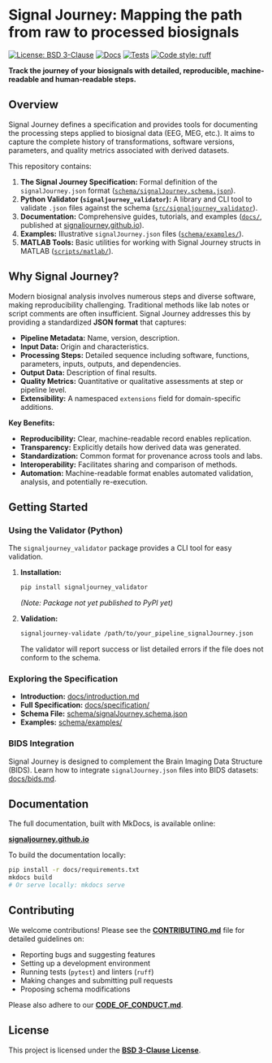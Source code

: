 # Signal Journey: Mapping the path from raw to processed biosignals

[![License: BSD 3-Clause](https://img.shields.io/badge/License-BSD_3--Clause-blue.svg)](LICENSE)
[![Docs](https://img.shields.io/badge/docs-mkdocs-green)](https://signaljourney.github.io/)
[![Tests](https://github.com/signalJourney/signalJourney/actions/workflows/ci.yml/badge.svg)](https://github.com/signalJourney/signalJourney/actions/workflows/ci.yml)
[![Code style: ruff](https://img.shields.io/endpoint?url=https://raw.githubusercontent.com/astral-sh/ruff/main/assets/badge/v2.json)](https://github.com/astral-sh/ruff)
<!-- [![PyPI version](https://badge.fury.io/py/signaljourney-validator.svg)](https://badge.fury.io/py/signaljourney-validator) TODO: Activate once published -->

**Track the journey of your biosignals with detailed, reproducible, machine-readable and human-readable steps.**

## Overview

Signal Journey defines a specification and provides tools for documenting the processing steps applied to biosignal data (EEG, MEG, etc.). It aims to capture the complete history of transformations, software versions, parameters, and quality metrics associated with derived datasets.

This repository contains:

1.  **The Signal Journey Specification:** Formal definition of the `signalJourney.json` format ([`schema/signalJourney.schema.json`](schema/signalJourney.schema.json)).
2.  **Python Validator (`signaljourney_validator`):** A library and CLI tool to validate `.json` files against the schema ([`src/signaljourney_validator`](src/signaljourney_validator)).
3.  **Documentation:** Comprehensive guides, tutorials, and examples ([`docs/`](docs/), published at [signaljourney.github.io](https://signaljourney.github.io/)).
4.  **Examples:** Illustrative `signalJourney.json` files ([`schema/examples/`](schema/examples/)).
5.  **MATLAB Tools:** Basic utilities for working with Signal Journey structs in MATLAB ([`scripts/matlab/`](scripts/matlab/)).

## Why Signal Journey?

Modern biosignal analysis involves numerous steps and diverse software, making reproducibility challenging. Traditional methods like lab notes or script comments are often insufficient. Signal Journey addresses this by providing a standardized **JSON format** that captures:

*   **Pipeline Metadata:** Name, version, description.
*   **Input Data:** Origin and characteristics.
*   **Processing Steps:** Detailed sequence including software, functions, parameters, inputs, outputs, and dependencies.
*   **Output Data:** Description of final results.
*   **Quality Metrics:** Quantitative or qualitative assessments at step or pipeline level.
*   **Extensibility:** A namespaced `extensions` field for domain-specific additions.

**Key Benefits:**

*   **Reproducibility:** Clear, machine-readable record enables replication.
*   **Transparency:** Explicitly details how derived data was generated.
*   **Standardization:** Common format for provenance across tools and labs.
*   **Interoperability:** Facilitates sharing and comparison of methods.
*   **Automation:** Machine-readable format enables automated validation, analysis, and potentially re-execution.

## Getting Started

### Using the Validator (Python)

The `signaljourney_validator` package provides a CLI tool for easy validation.

1.  **Installation:**
    ```bash
    pip install signaljourney_validator
    ```
    *(Note: Package not yet published to PyPI yet)*

2.  **Validation:**
    ```bash
    signaljourney-validate /path/to/your_pipeline_signalJourney.json
    ```
    The validator will report success or list detailed errors if the file does not conform to the schema.

### Exploring the Specification

*   **Introduction:** [docs/introduction.md](docs/introduction.md)
*   **Full Specification:** [docs/specification/](docs/specification/)
*   **Schema File:** [schema/signalJourney.schema.json](schema/signalJourney.schema.json)
*   **Examples:** [schema/examples/](schema/examples/)

### BIDS Integration

Signal Journey is designed to complement the Brain Imaging Data Structure (BIDS). Learn how to integrate `signalJourney.json` files into BIDS datasets: [docs/bids.md](docs/bids.md).

## Documentation

The full documentation, built with MkDocs, is available online:

**[signaljourney.github.io](https://signaljourney.github.io/)**

To build the documentation locally:
```bash
pip install -r docs/requirements.txt
mkdocs build
# Or serve locally: mkdocs serve
```

## Contributing

We welcome contributions! Please see the **[CONTRIBUTING.md](CONTRIBUTING.md)** file for detailed guidelines on:

*   Reporting bugs and suggesting features
*   Setting up a development environment
*   Running tests (`pytest`) and linters (`ruff`)
*   Making changes and submitting pull requests
*   Proposing schema modifications

Please also adhere to our **[CODE_OF_CONDUCT.md](CODE_OF_CONDUCT.md)**.

## License

This project is licensed under the **[BSD 3-Clause License](LICENSE)**. 